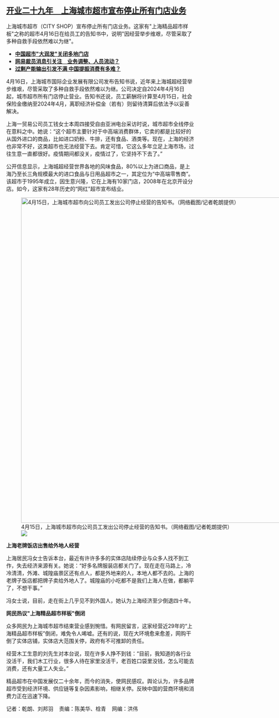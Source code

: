 <!--1713452100000-->
[开业二十九年　上海城市超市宣布停止所有门店业务](https://www.rfa.org/mandarin/yataibaodao/jingmao/ql1-04182024085639.html)
------

<p>上海城市超市（CITY SHOP）宣布停止所有门店业务。这家有"上海精品超市样板"之称的超市4月16日在给员工的告知书中，说明"因经营举步维艰，尽管采取了多种自救手段依然难以为继"。</p><ul><li><a href="https://www.rfa.org/mandarin/yataibaodao/jingmao/gt2-02262024030950.html"><strong>中国超市"大润发"关闭多地门店</strong></a></li><li><strong><a href="https://www.rfa.org/mandarin/yataibaodao/meiti/gt2-01222024065758.html">网易裁员消息引关注　业务调整、人员流动？</a></strong></li><li><strong><a href="https://www.rfa.org/mandarin/yataibaodao/jingmao/tj-04052024103349.html">过剩产能输出引发不满 中国提振消费有多难？</a></strong></li></ul><p><span style="font-weight: 400;">4月16日，上海城市国际企业发展有限公司发布告知书说，近年来上海城超经营举步维艰，尽管采取了多种自救手段依然难以为继。公司决定自2024年4月16日起，城市超市所有门店停止营业。告知书还说，员工薪酬将计算至4月15日，社会保险金缴纳至2024年4月，离职经济补偿金（若有）则留待清算后依法予以妥善解决。</span></p><p><span style="font-weight: 400;">上海一贸易公司员工钱女士本周四接受自由亚洲电台采访时说，城市超市全线停业在意料之中。她说：“这个超市主要针对于中高端消费群体，它卖的都是比较好的从国外进口的商品，比如进口奶粉、牛排，还有食品、酒类等。现在，上海的经济也非常不好，这类超市也无法经营下去。肯定可惜，它这么多年立足上海市场，过往生意一直都很好。疫情期间都没关，疫情过了，它坚持不下去了。”</span></p><p><span style="font-weight: 400;">公开信息显示，上海城超经营世界各地的风味食品，80%以上为进口商品，是上海乃至长三角规模最大的进口食品与日用品超市之一，其定位为“中高端零售商”。该超市于1995年成立，因生意兴隆，它在上海有10家门店，2008年在北京开设分店。如今，这家有28年历史的“网红”超市宣布结业。</span></p><p><figure class="image-richtext image-inline captioned" style="width:994px;"><img alt="4月15日，上海城市超市向公司员工发出公司停止经营的告知书。（网络截图/记者乾朗提供）" height="873" src="https://www.rfa.org/mandarin/yataibaodao/jingmao/ql1-04182024085639.html/m0418-ql1p2.jpg/@@images/cbdde75a-efec-4303-906b-204b3a3683b3.jpeg" title="m0418-ql1p2.jpg" width="994"/><figcaption class="image-caption">4月15日，上海城市超市向公司员工发出公司停止经营的告知书。（网络截图/记者乾朗提供）</figcaption><small></small><div id="zoomattribute"><a data-caption="4月15日，上海城市超市向公司员工发出公司停止经营的告知书。（网络截图/记者乾朗提供）" data-fancybox="" href="https://www.rfa.org/mandarin/yataibaodao/jingmao/ql1-04182024085639.html/m0418-ql1p2.jpg" id="single_image" title="4月15日，上海城市超市向公司员工发出公司停止经营的告知书。（网络截图/记者乾朗提供）"><img src="/++plone++rfa-resources/img/icon-zoom.png"/></a></div></figure></p><p><b>上海老牌饭店出售给外地人经营</b></p><p><span style="font-weight: 400;">上海居民冯女士告诉本台，最近有许许多多的实体店陆续停业与众多人找不到工作，失去经济来源有关。她说：“好多名牌服装店都关门了。现在走在马路上，冷冷清清，外滩、城隍庙景区还有点人，都是外地来的人，本地人都不去的。上海的老牌子饭店都把牌子卖给外地人了。城隍庙的小吃都不是我们上海人在做，都躺平了，不想干事。”</span></p><p><span style="font-weight: 400;">冯女士说，目前，走在街上几乎见不到外国人，她认为上海经济至少倒退四十年。</span></p><p><b>网民热议"上海精品超市样板"倒闭</b></p><p><span style="font-weight: 400;">众多网民为上海城市超市结束营业感到惋惜。有网民留言，这家经营近29年的“上海精品超市样板”倒闭，难免令人唏嘘。还有的说，现在大环境愈来愈差，网购干倒了实体店铺，实体店大范围关停，政府有不可推卸的责任。</span></p><p><span style="font-weight: 400;">经营木工生意的刘先生对本台说，现在许多人挣不到钱：“目前，我知道的各行业没活干，我们木工行业，很多人待在家里没活干，老百姓口袋里没钱，怎么可能去消费，还有大量工人失业。”</span></p><p><span style="font-weight: 400;">精品超市在中国发展仅二十余年，而今的消失，使网民感叹。舆论认为，许多品牌超市受到经济环境、供应链等复杂因素影响，相继关停。反映中国的营商环境和消费力正在迅速下降。</span></p><p><span style="font-weight: 400;">记者：乾朗、刘邦羽    责编：陈美华、梒青    网编：洪伟</span></p>
